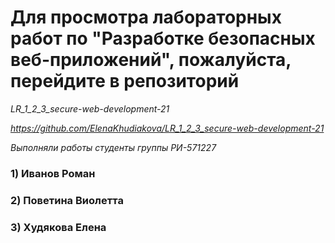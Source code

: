 
# Для просмотра лабораторных работ по "Разработке безопасных веб-приложений", пожалуйста, перейдите в репозиторий
*LR_1_2_3_secure-web-development-21*

*https://github.com/ElenaKhudiakova/LR_1_2_3_secure-web-development-21*

*Выполняли работы студенты группы РИ-571227*

### 1) Иванов Роман

### 2) Поветина Виолетта

### 3) Худякова Елена
